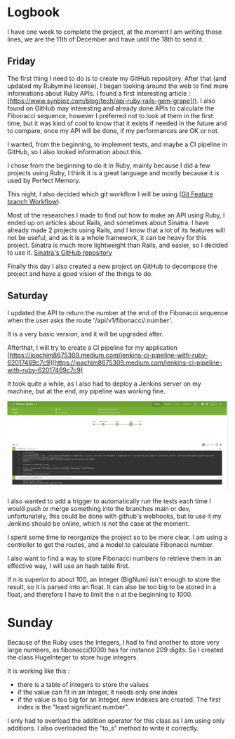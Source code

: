 # Logbook

I have one week to complete the project, at the moment I am writing those lines, we are the 11th of December and have until the 18th to send it.

## Friday

The first thing I need to do is to create my GitHub repository. After that (and updated my Rubymine license), I began looking around the web to find more informations about Ruby APIs.
I found a first interesting article : [https://www.synbioz.com/blog/tech/api-ruby-rails-gem-grape]().
I also found on GitHub may interesting and already done APIs to calculate the Fibonacci sequence, however I preferred not to look at them in the first time, but it was kind of cool to know that it exists if needed in the future and to compare, once my API will be done, if my performances are OK or not.

I wanted, from the beginning, to implement tests, and maybe a CI pipeline in GitHub, so I also looked information about this.

I chose from the beginning to do it in Ruby, mainly because I did a few projects using Ruby, I think it is a great language and mostly because it is used by Perfect Memory.

This night, I also decided which git workflow I will be using ([Git Feature branch Workflow](https://www.atlassian.com/git/tutorials/comparing-workflows/feature-branch-workflow)).

Most of the researches I made to find out how to make an API using Ruby, I ended up on articles about Rails, and sometimes about Sinatra. I have already made 2 projects using Rails, and I know that a lot of its features will not be useful, and as it is a whole framework, it can be heavy for this project. Sinatra is much more lightweight than Rails, and easier, so I decided to use it.
[Sinatra's GitHub repository](https://github.com/sinatra/sinatra)

Finally this day I also created a new project on GitHub to decompose the project and have a good vision of the things to do.

## Saturday

I updated the API to return the number at the end of the Fibonacci sequence when the user asks the route '/api/v1/fibonacci/:number'.

It is a very basic version, and it will be upgraded after.

Afterthat, I will try to create a CI pipeline for my application [https://joachim8675309.medium.com/jenkins-ci-pipeline-with-ruby-62017469c7c9](https://joachim8675309.medium.com/jenkins-ci-pipeline-with-ruby-62017469c7c9)

It took quite a while, as I also had to deploy a Jenkins server on my machine, but at the end, my pipeline was working fine.

![logbook_images/ci_pipeline.png](logbook_images/ci_pipeline.png)

I also wanted to add a trigger to automatically run the tests each time I would push or merge something into the branches main or dev, unfortunately, this could be done with github's webhooks, but to use it my Jenkins should be online, which is not the case at the moment.

I spent some time to reorganize the project so to be more clear. I am using a controller to get the routes, and a model to calculate Fibonacci number.

I also want to find a way to store Fibonacci numbers to retrieve them in an effective way, I will use an hash table first.

If n is superior to about 100, an Integer (BigNum) isn't enough to store the result, so it is parsed into an float. It can also be too big to be stored in a float, and therefore I have to limit the n at the beginning to 1000.

# Sunday

Because of the Ruby uses the Integers, I had to find another to store very large numbers, as fibonacci(1000) has for instance 209 digits. So I created the class HugeInteger to store huge integers.

It is working like this : 
* there is a table of integers to store the values
* if the value can fit in an Integer, it needs only one index
* if the value is too big for an Integer, new indexes are created. The first index is the "least significant number".

I only had to overload the addition operator for this class as I am using only additions.
I also overloaded the "to_s" method to write it correctly.